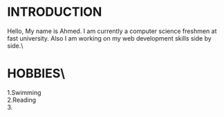 # INTRODUCTION
Hello, My name is Ahmed. I am currently a computer science freshmen at fast university. Also I am working on my web development skills side by side.\
#  HOBBIES\
1.Swimming\
2.Reading\
3.
